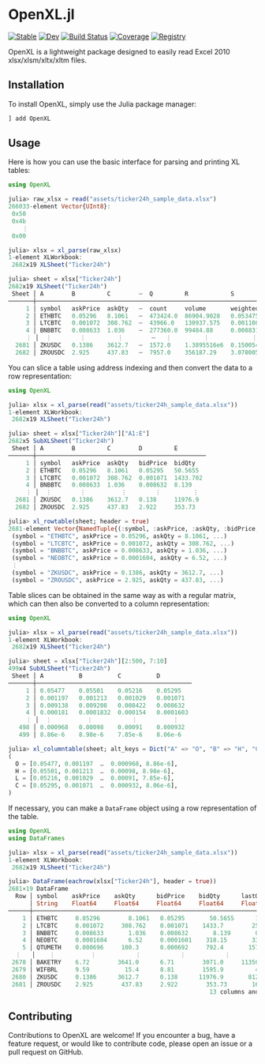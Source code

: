 # OpenXL.jl

[![Stable](https://img.shields.io/badge/docs-stable-blue.svg)](https://bhftbootcamp.github.io/OpenXL.jl/stable/)
[![Dev](https://img.shields.io/badge/docs-dev-blue.svg)](https://bhftbootcamp.github.io/OpenXL.jl/dev/)
[![Build Status](https://github.com/bhftbootcamp/OpenXL.jl/actions/workflows/CI.yml/badge.svg?branch=master)](https://github.com/bhftbootcamp/OpenXL.jl/actions/workflows/CI.yml?query=branch%3Amaster)
[![Coverage](https://codecov.io/gh/bhftbootcamp/OpenXL.jl/branch/master/graph/badge.svg)](https://codecov.io/gh/bhftbootcamp/OpenXL.jl)
[![Registry](https://img.shields.io/badge/registry-General-4063d8)](https://github.com/JuliaRegistries/General)

OpenXL is a lightweight package designed to easily read Excel 2010 xlsx/xlsm/xltx/xltm files.

## Installation

To install OpenXL, simply use the Julia package manager:

```julia
] add OpenXL
```

## Usage

Here is how you can use the basic interface for parsing and printing XL tables:

```julia
using OpenXL

julia> raw_xlsx = read("assets/ticker24h_sample_data.xlsx")
266033-element Vector{UInt8}:
 0x50
 0x4b
    ⋮
 0x00

julia> xlsx = xl_parse(raw_xlsx)
1-element XLWorkbook:
 2682x19 XLSheet("Ticker24h")

julia> sheet = xlsx["Ticker24h"]
2682x19 XLSheet("Ticker24h")
 Sheet │ A        B         C        ⋯  Q         R            S                 
───────┼────────────────────────────────────────────────────────────────────────
     1 │ symbol   askPrice  askQty   ⋯  count     volume       weightedAvgPrice  
     2 │ ETHBTC   0.05296   8.1061   ⋯  473424.0  86904.9028   0.05347515        
     3 │ LTCBTC   0.001072  308.762  ⋯  43966.0   130937.575   0.00110825        
     4 │ BNBBTC   0.008633  1.036    ⋯  277360.0  99484.88     0.00883183        
     ⋮ │  ⋮        ⋮         ⋮        ⋯   ⋮         ⋮            ⋮                 
  2681 │ ZKUSDC   0.1386    3612.7   ⋯  1572.0    1.3895516e6  0.15005404        
  2682 │ ZROUSDC  2.925     437.83   ⋯  7957.0    356187.29    3.07800556
```

You can slice a table using address indexing and then convert the data to a row representation:

```julia
using OpenXL

julia> xlsx = xl_parse(read("assets/ticker24h_sample_data.xlsx"))
1-element XLWorkbook:
 2682x19 XLSheet("Ticker24h")

julia> sheet = xlsx["Ticker24h"]["A1:E"]
2682x5 SubXLSheet("Ticker24h")
 Sheet │ A        B         C        D         E         
───────┼────────────────────────────────────────────────
     1 │ symbol   askPrice  askQty   bidPrice  bidQty    
     2 │ ETHBTC   0.05296   8.1061   0.05295   50.5655   
     3 │ LTCBTC   0.001072  308.762  0.001071  1433.702  
     4 │ BNBBTC   0.008633  1.036    0.008632  8.139     
     ⋮ │  ⋮        ⋮          ⋮        ⋮         ⋮         
  2681 │ ZKUSDC   0.1386    3612.7   0.138     11976.9   
  2682 │ ZROUSDC  2.925     437.83   2.922     353.73  

julia> xl_rowtable(sheet; header = true)
2681-element Vector{NamedTuple{(:symbol, :askPrice, :askQty, :bidPrice, :bidQty)}}:
 (symbol = "ETHBTC", askPrice = 0.05296, askQty = 8.1061, ...)
 (symbol = "LTCBTC", askPrice = 0.001072, askQty = 308.762, ...)
 (symbol = "BNBBTC", askPrice = 0.008633, askQty = 1.036, ...)
 (symbol = "NEOBTC", askPrice = 0.0001604, askQty = 6.52, ...)
 ⋮
 (symbol = "ZKUSDC", askPrice = 0.1386, askQty = 3612.7, ...)
 (symbol = "ZROUSDC", askPrice = 2.925, askQty = 437.83, ...)
```

Table slices can be obtained in the same way as with a regular matrix, which can then also be converted to a column representation:

```julia
using OpenXL

julia> xlsx = xl_parse(read("assets/ticker24h_sample_data.xlsx"))
1-element XLWorkbook:
 2682x19 XLSheet("Ticker24h")

julia> sheet = xlsx["Ticker24h"][2:500, 7:10]
499x4 SubXLSheet("Ticker24h")
 Sheet │ A          B          C          D          
───────┼────────────────────────────────────────────
     1 │ 0.05477    0.05501    0.05216    0.05295    
     2 │ 0.001197   0.001213   0.001029   0.001071   
     3 │ 0.009138   0.009208   0.008422   0.008632   
     4 │ 0.000181   0.0001832  0.000154   0.0001603  
     ⋮ │  ⋮          ⋮           ⋮          ⋮           
   498 │ 0.000968   0.00098    0.00091    0.000932   
   499 │ 8.86e-6    8.98e-6    7.85e-6    8.06e-6   

julia> xl_columntable(sheet; alt_keys = Dict("A" => "O", "B" => "H", "C" => "L", "D" => "C"))
(
  O = [0.05477, 0.001197  …  0.000968, 8.86e-6],
  H = [0.05501, 0.001213  …  0.00098, 8.98e-6],
  L = [0.05216, 0.001029  …  0.00091, 7.85e-6],
  C = [0.05295, 0.001071  …  0.000932, 8.06e-6],
)
```

If necessary, you can make a `DataFrame` object using a row representation of the table.

```julia
using OpenXL
using DataFrames

julia> xlsx = xl_parse(read("assets/ticker24h_sample_data.xlsx"))
1-element XLWorkbook:
 2682x19 XLSheet("Ticker24h")

julia> DataFrame(eachrow(xlsx["Ticker24h"], header = true))
2681×19 DataFrame
  Row │ symbol    askPrice    askQty      bidPrice    bidQty      lastQty    openPrice  ⋯
      │ String    Float64     Float64     Float64     Float64     Float64    Float64    ⋯
──────┼──────────────────────────────────────────────────────────────────────────────────
    1 │ ETHBTC     0.05296        8.1061   0.05295       50.5655      1.15     0.05477  ⋯
    2 │ LTCBTC     0.001072     308.762    0.001071    1433.7        25.421    0.001197
    3 │ BNBBTC     0.008633       1.036    0.008632       8.139       0.013    0.009138
    4 │ NEOBTC     0.0001604      6.52     0.0001601    318.15       33.69     0.000181
    5 │ QTUMETH    0.000696     100.3      0.000692     792.4       157.3      0.000738 ⋯
  ⋮   │    ⋮          ⋮           ⋮           ⋮           ⋮           ⋮           ⋮     ⋱
 2678 │ BAKETRY    6.72        3641.0      6.71        3071.0     11350.0      8.79
 2679 │ WIFBRL     9.59          15.4      8.81        1595.9         4.5     10.05
 2680 │ ZKUSDC     0.1386      3612.7      0.138      11976.9       812.0      0.1628
 2681 │ ZROUSDC    2.925        437.83     2.922        353.73       16.08     3.24     ⋯
                                                         13 columns and 2672 rows omitted
```

## Contributing

Contributions to OpenXL are welcome! If you encounter a bug, have a feature request, or would like to contribute code, please open an issue or a pull request on GitHub.
